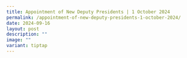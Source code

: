 ```yaml
---
title: Appointment of New Deputy Presidents | 1 October 2024
permalink: /appointment-of-new-deputy-presidents-1-october-2024/
date: 2024-09-16
layout: post
description: ""
image: ""
variant: tiptap
---
```

